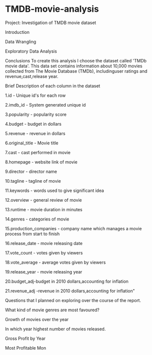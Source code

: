 # TMDB-movie-analysis

Project: Investigation of TMDB movie dataset

Introduction

Data Wrangling

Exploratory Data Analysis

Conclusions
To create this analysis I choose the dataset called 'TMDb movie data'. This data set contains information about 10,000 movies collected from The Movie Database (TMDb), includinguser ratings and revenue,cast,release year.

Brief Description of each column in the dataset

1.id - Unique id's for each row

2.imdb_id - System generated unique id

3.popularity - popularity score

4.budget - budget in dollars

5.revenue - revenue in dollars

6.original_title - Movie title

7.cast - cast performed in movie

8.homepage - website link of movie

9.director - director name

10.tagline - tagline of movie

11.keywords - words used to give significant idea

12.overview - general review of movie

13.runtime - movie duration in minutes

14.genres - categories of movie

15.production_companies - company name which manages a movie process from start to finish

16.release_date - movie releasing date

17.vote_count - votes given by viewers

18.vote_average - average votes given by viewers

19.release_year - movie releasing year

20.budget_adj-budget in 2010 dollars,accounting for inflation

21.revenue_adj -revenue in 2010 dollars,accounting for inflation"

Questions that I planned on exploring over the course of the report.

What kind of movie genres are most favoured?

Growth of movies over the year

In which year highest number of movies released.

Gross Profit by Year

Most Profitable Mon
